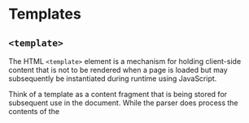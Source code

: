# Templates

## `<template>`

The HTML `<template>` element is a mechanism for holding client-side content that is not to be rendered when a page is loaded but may subsequently be instantiated during runtime using JavaScript.

Think of a template as a content fragment that is being stored for subsequent use in the document. While the parser does process the contents of the <template> element while loading the page, it does so only to ensure that those contents are valid; the element's contents are not rendered, however.

[Read More on MDN](https://developer.mozilla.org/en-US/docs/Web/HTML/Element/template)

## `HTMLTemplateElement`

  - [Read More on MDN](https://developer.mozilla.org/en-US/docs/Web/API/HTMLTemplateElement)

### `.content`

This is a `DocumentFragment` returned of the `<template>` content.


## Apple Proposal

  - https://github.com/whatwg/html/issues/2254
  - https://github.com/w3c/webcomponents/blob/gh-pages/proposals/Template-Instantiation.md


### API
  - https://github.com/w3c/webcomponents/issues/685
  - https://github.com/ComponentKitchen/template-instantiation



